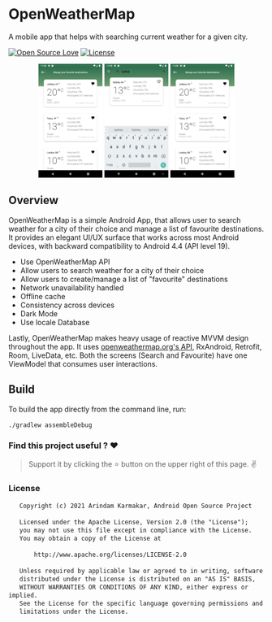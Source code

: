# OpenWeatherMap
A mobile app that helps with searching current weather for a given city.

[![Open Source Love](https://badges.frapsoft.com/os/v1/open-source.svg?v=102)](https://opensource.org/licenses/Apache-2.0)
[![License](https://img.shields.io/badge/license-Apache%202.0-blue.svg)](LICENSE)

<p align="center">
  <img width="25%" src="https://github.com/porwalshweta24/WeatherApp/blob/master/screenshots/manage_favourite.png?raw=true">
  <img width="25%" src="https://github.com/porwalshweta24/WeatherApp/blob/master/screenshots/search_result.png?raw=true">
  <img width="25%" src="https://github.com/porwalshweta24/WeatherApp/blob/master/screenshots/manage_favourite.png?raw=true">
</p>

## Overview

OpenWeatherMap is a simple Android App, that allows user to search weather for a city of their
choice and manage a list of favourite destinations. It provides an elegant UI/UX surface 
that works across most Android devices, with backward compatibility to Android 4.4 (API level 19).

- Use OpenWeatherMap API
- Allow users to search weather for a city of their choice
- Allow users to create/manage a list of "favourite" destinations
- Network unavailability handled
- Offline cache
- Consistency across devices
- Dark Mode
- Use locale Database



Lastly, OpenWeatherMap makes heavy usage of reactive MVVM design throughout the app. It uses
[openweathermap.org's API](https://openweathermap.org/), RxAndroid, Retrofit, Room, 
LiveData, etc. Both the screens (Search and Favourite) have one ViewModel that consumes 
user interactions.

## Build

To build the app directly from the command line, run:
```sh
./gradlew assembleDebug
```

### Find this project useful ? :heart:
> Support it by clicking the :star:   button on the upper right of this page. :v:

### License

```
   Copyright (c) 2021 Arindam Karmakar, Android Open Source Project

   Licensed under the Apache License, Version 2.0 (the "License");
   you may not use this file except in compliance with the License.
   You may obtain a copy of the License at

       http://www.apache.org/licenses/LICENSE-2.0

   Unless required by applicable law or agreed to in writing, software
   distributed under the License is distributed on an "AS IS" BASIS,
   WITHOUT WARRANTIES OR CONDITIONS OF ANY KIND, either express or implied.
   See the License for the specific language governing permissions and
   limitations under the License.
```
